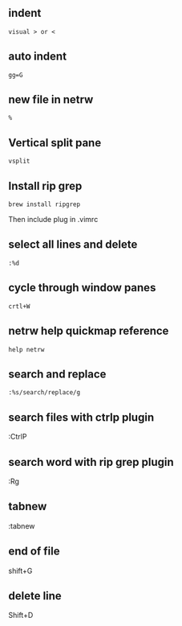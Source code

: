 ## indent
`visual > or <` 

## auto indent
`gg=G`

## new file in netrw
`%`

## Vertical split pane

`vsplit`

## Install rip grep

`brew install ripgrep`

Then include plug in .vimrc

## select all lines and delete
`:%d`

## cycle through window panes
`crtl+W`

## netrw help quickmap reference
`help netrw`

## search and replace
`:%s/search/replace/g`

## search files with ctrlp plugin
:CtrlP

## search word with rip grep plugin
:Rg

## tabnew
:tabnew 

## end of file
shift+G

## delete line
Shift+D

